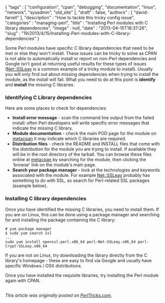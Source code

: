 {
   "tags" : [
      "configuration",
      "cpan",
      "debugging",
      "documentation",
      "linux",
      "network",
      "sysadmin",
      "old_site"
   ],
   "draft" : false,
   "authors" : [
      "david-farrell"
   ],
   "description" : "How to tackle this tricky config issue",
   "categories" : "managing-perl",
   "title" : "Installing Perl modules with C library dependencies",
   "image" : null,
   "date" : "2013-04-15T18:37:26",
   "slug" : "19/2013/4/15/Installing-Perl-modules-with-C-library-dependencies"
}


Some Perl modules have specific C library dependencies that need to be met or else they won't install. These issues can be tricky to solve as CPAN is not able to automatically install or report on non-Perl dependencies and Google isn't good at returning useful results for these types of issues ([Net::SSLeay](https://metacpan.org/module/MIKEM/Net-SSLeay-1.54/lib/Net/SSLeay.pod) is a common example of a tricky module to install). Usually you will only find out about missing dependencies when trying to install the module, as the install will fail. What you need to do at this point is **identify** and **install** the missing C libraries.

### Identifying C Library dependencies

Here are some places to check for dependencies:

-   **Install error message** - scan the command line output from the failed install: often Perl developers will write specific error messages that indicate the missing C library.
-   **Module documentation** - check the main POD page for the module on [metacpan](https://metacpan.org/) it may indicate which C libraries are required.
-   **Distribution files** - check the README and INSTALL files that come with the distribution for the module you are trying to install. If available they will be in the root directory of the tarball. You can browse these files online at [metacpan](https://metacpan.org/) by searching for the module, then clicking the 'browse' link on the module's main page.
-   **Search your package manager** - look at the technologies and keywords associated with the module. For example [Net::SSLeay](https://metacpan.org/module/MIKEM/Net-SSLeay-1.54/lib/Net/SSLeay.pod) probably has something to do with SSL, so search for Perl-related SSL packages (example below).

### Installing C library dependencies

Once you have identified the missing C libraries, you need to install them. If you are on Linux, this can be done using a package manager and searching for and installing the package containing the C library:

``` prettyprint
# yum package manager
$ sudo yum search ssl
...
sudo yum install openssl-perl.x86_64 perl-Net-SSLeay.x86_64 perl-Crypt-SSLeay.x86_64
```

If you are not on Linux, try downloading the library directly from the C library's homepage - these are easy to find via Google and usually have specific Windows / OSX distributions.

Once you have installed the requisite libraries, try installing the Perl module again with CPAN.

\
*This article was originally posted on [PerlTricks.com](http://perltricks.com).*
